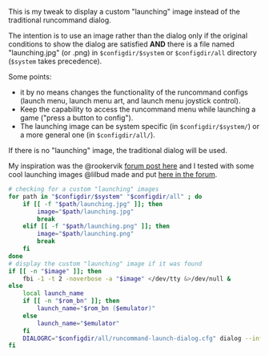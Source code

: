 This is my tweak to display a custom "launching" image instead of the traditional runcommand dialog.

The intention is to use an image rather than the dialog only if the original conditions to show the dialog are satisfied **AND** there is a file named "launching.jpg" (or .png) in `$configdir/$system` or `$configdir/all` directory (`$system` takes precedence).

Some points:
- it by no means changes the functionality of the runcommand configs (launch menu, launch menu art, and launch menu joystick control).
- Keep the capability to access the runcommand menu while launching a game ("press a button to config").
- The launching image can be system specific (in `$configdir/$system/`) or a more general one (in `$configdir/all/`).

If there is no "launching" image, the traditional dialog will be used.

My inspiration was the @rookervik [forum post here](https://retropie.org.uk/forum/topic/3262/loading-a-custom-image-on-the-run-command) and I tested with some cool launching images @lilbud made and put [here in the forum](https://retropie.org.uk/forum/topic/36/splashscreens/97).

```sh
# checking for a custom "launching" images
for path in "$configdir/$system" "$configdir/all" ; do
    if [[ -f "$path/launching.jpg" ]]; then
        image="$path/launching.jpg"
        break
    elif [[ -f "$path/launching.png" ]]; then
        image="$path/launching.png"
        break
    fi
done
# display the custom "launching" image if it was found
if [[ -n "$image" ]]; then
    fbi -1 -t 2 -noverbose -a "$image" </dev/tty &>/dev/null &
else
    local launch_name
    if [[ -n "$rom_bn" ]]; then
        launch_name="$rom_bn ($emulator)"
    else
        launch_name="$emulator"
    fi
    DIALOGRC="$configdir/all/runcommand-launch-dialog.cfg" dialog --infobox "\nLaunching $launch_name ...\n\nPress a button to configure\n\nErrors are logged to $log" 9 60
fi
```
